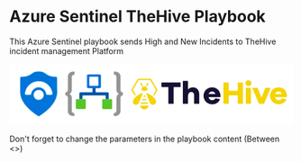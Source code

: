 # Azure Sentinel TheHive Playbook
This Azure Sentinel playbook sends High and New Incidents to TheHive incident management Platform

![Logo](Az-hive.png)

Don't forget to change the parameters in the playbook content (Between <>)
